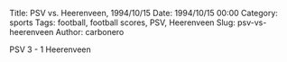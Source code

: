 Title: PSV vs. Heerenveen, 1994/10/15
Date: 1994/10/15 00:00
Category: sports
Tags: football, football scores, PSV, Heerenveen
Slug: psv-vs-heerenveen
Author: carbonero


PSV 3 - 1 Heerenveen
